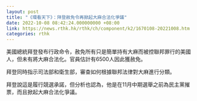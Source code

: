 ```yaml
---
layout: post
title: "《環看天下》：拜登赦免令再掀起大麻合法化爭議"
date: 2022-10-08 08:42:24.000000000 +08:00
link: https://news.rthk.hk/rthk/ch/component/k2/1670108-20221008.htm
categories: rthk
---
```


美國總統拜登發布行政命令，赦免所有只是簡單持有大麻而被控聯邦罪行的美國人，但未有將大麻合法化。官員估計有6500人因此獲赦免。

拜登同時指示司法部和衛生部，審查如何根據聯邦法律對大麻進行分類。

拜登說這是履行競選承諾，但分析也認為，他是在11月中期選舉之前為民主黨摧票，而且掀起大麻合法化爭議。
